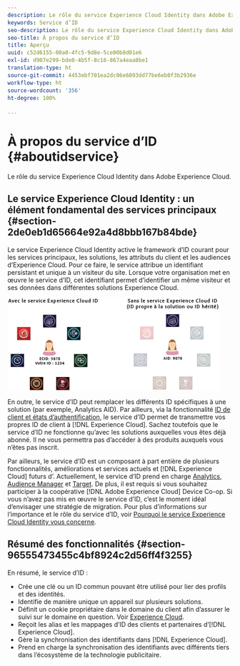 ```yaml
---
description: Le rôle du service Experience Cloud Identity dans Adobe Experience Cloud.
keywords: Service d’ID
seo-description: Le rôle du service Experience Cloud Identity dans Adobe Experience Cloud.
seo-title: À propos du service d’ID
title: Aperçu
uuid: c52d6155-00a0-4fc5-9d8e-5ce00b8d01e6
exl-id: d907e299-bde0-4b5f-8c16-867a4eaa8be1
translation-type: ht
source-git-commit: 4453ebf701ea2dc06e6093dd77be6eb0f3b2936e
workflow-type: ht
source-wordcount: '356'
ht-degree: 100%

---
```


# À propos du service d’ID {#aboutidservice}

Le rôle du service Experience Cloud Identity dans Adobe Experience Cloud.

<!--
mcvid-functionality.xml
-->

## Le service Experience Cloud Identity : un élément fondamental des services principaux {#section-2de0eb1d65664e92a4d8bbb167b84bde}

Le service Experience Cloud Identity active le framework d’ID courant pour les services principaux, les solutions, les attributs du client et les audiences d’Experience Cloud. Pour ce faire, le service attribue un identifiant persistant et unique à un visiteur du site. Lorsque votre organisation met en œuvre le service d’ID, cet identifiant permet d’identifier un même visiteur et ses données dans différentes solutions Experience Cloud.

![](assets/ecid-new.png)

En outre, le service d’ID peut remplacer les différents ID spécifiques à une solution (par exemple, Analytics AID). Par ailleurs, via la fonctionnalité [ID de client et états d’authentification](../reference/authenticated-state.md), le service d’ID permet de transmettre vos propres ID de client à [!DNL Experience Cloud]. Sachez toutefois que le service d’ID ne fonctionne qu’avec les solutions auxquelles vous êtes déjà abonné. Il ne vous permettra pas d’accéder à des produits auxquels vous n’êtes pas inscrit.

Par ailleurs, le service d’ID est un composant à part entière de plusieurs fonctionnalités, améliorations et services actuels et [!DNL Experience Cloud] futurs d’. Actuellement, le service d’ID prend en charge [Analytics](http://www.adobe.com/fr/marketing-cloud/web-analytics.html), [Audience Manager](http://www.adobe.com/fr/marketing-cloud/data-management-platform.html) et [Target](http://www.adobe.com/fr/marketing-cloud/testing-targeting.html). De plus, il est requis si vous souhaitez participer à la coopérative [!DNL Adobe Experience Cloud] Device Co-op. Si vous n’avez pas mis en œuvre le service d’ID, c’est le moment idéal d’envisager une stratégie de migration. Pour plus d’informations sur l’importance et le rôle du service d’ID, voir [Pourquoi le service Experience Cloud Identity vous concerne](http://blogs.adobe.com/digitalmarketing/analytics/why-new-adobe-marketing-cloud-id-service-should-be-on-your-radar/).

## Résumé des fonctionnalités {#section-96555473455c4bf8924c2d56ff4f3255}

En résumé, le service d’ID :

* Crée une clé ou un ID commun pouvant être utilisé pour lier des profils et des identités.
* Identifie de manière unique un appareil sur plusieurs solutions.
* Définit un cookie propriétaire dans le domaine du client afin d’assurer le suivi sur le domaine en question. Voir [Experience Cloud](../introduction/cookies.md).
* Reçoit les alias et les mappages d’ID des clients et partenaires d’[!DNL Experience Cloud].
* Gère la synchronisation des identifiants dans [!DNL Experience Cloud].
* Prend en charge la synchronisation des identifiants avec différents tiers dans l’écosystème de la technologie publicitaire.
